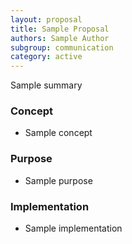 ```yaml
---
layout: proposal
title: Sample Proposal
authors: Sample Author
subgroup: communication
category: active
---
```


Sample summary

<!--end summary-->

### Concept

- Sample concept


### Purpose

- Sample purpose


### Implementation

- Sample implementation

